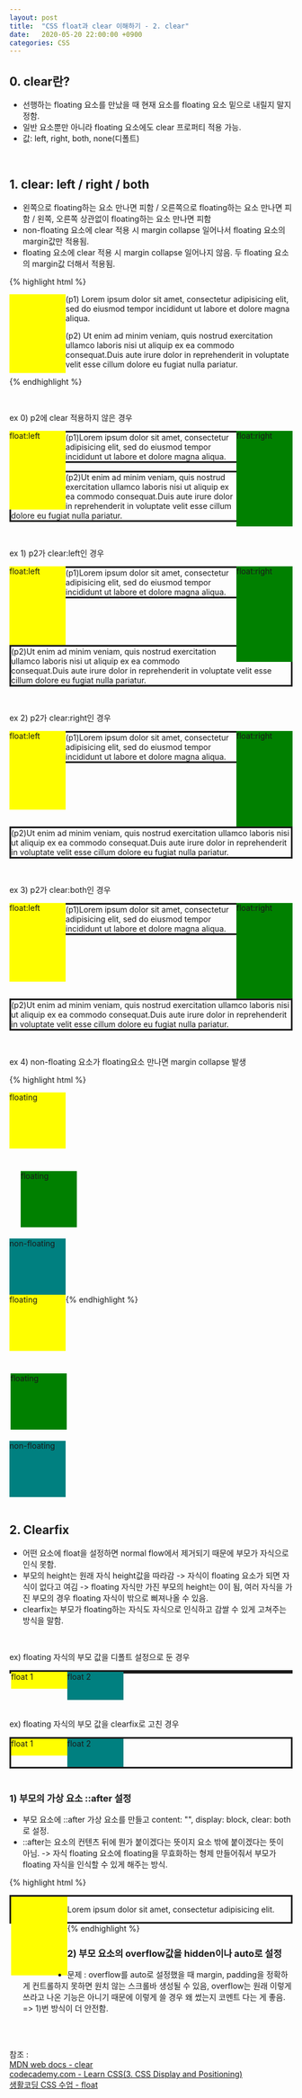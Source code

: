 ```yaml
---
layout: post
title:  "CSS float과 clear 이해하기 - 2. clear"
date:   2020-05-20 22:00:00 +0900
categories: CSS
---
```


## 0. clear란?
- 선행하는 floating 요소를 만났을 때 현재 요소를 floating 요소 밑으로 내릴지 말지 정함.
- 일반 요소뿐만 아니라 floating 요소에도 clear 프로퍼티 적용 가능. 
- 값: left, right, both, none(디폴트)
<br/>

## 1. clear: left / right / both
- 왼쪽으로 floating하는 요소 만나면 피함 / 오른쪽으로 floating하는 요소 만나면 피함 / 왼쪽, 오른쪽 상관없이 floating하는 요소 만나면 피함
- non-floating 요소에 clear 적용 시 margin collapse 일어나서 floating 요소의 margin값만 적용됨.
- floating 요소에 clear 적용 시 margin collapse 일어나지 않음. 두 floating 요소의 margin값 더해서 적용됨.

{% highlight html %}
<head>
<style>
.child1 {
    background-color: yellow;
    width: 100px;
    height: 140px;
    float: left;
    }

.child2 {
    background-color: green;
    width: 100px;
    height: 170px;
    float: right;
    }

.p1 {
    border: solid;
}

.p2 {
    border: solid;
    clear: left; /* float이 left인 child1을 피해서 내려감 */
}
</style>
</head>

<body>
<div class="child1"></div>
<div class="child2"></div>
<p class="p1"> (p1) Lorem ipsum dolor sit amet, consectetur adipisicing elit, 
sed do eiusmod tempor incididunt ut labore et dolore magna aliqua.</p>
<p class="p2"> (p2) Ut enim ad minim veniam, quis nostrud exercitation ullamco 
laboris nisi ut aliquip ex ea commodo consequat.Duis aute irure dolor in 
reprehenderit in voluptate velit esse cillum dolore eu fugiat 
nulla pariatur.</p>
</body>

{% endhighlight %}

<br/>

ex 0) p2에 clear 적용하지 않은 경우

<div class="child1" style="background-color: yellow; width: 100px; height: 140px; float: left;">float:left</div><div class="child2"  style="background-color: green; width: 100px; height: 170px; float: right;">float:right</div><p class="p1" style="border: solid;">(p1)Lorem ipsum dolor sit amet, consectetur adipisicing elit, sed do 
eiusmod tempor incididunt ut labore et dolore magna aliqua.</p><p class="p2" style="border:solid;">(p2)Ut enim ad minim veniam, quis nostrud exercitation ullamco laboris nisi ut aliquip ex ea commodo consequat.Duis aute irure dolor in reprehenderit in voluptate velit esse cillum dolore eu fugiat nulla pariatur.</p>

<br/>

ex 1) p2가 clear:left인 경우

<div class="child1" style="background-color: yellow; width: 100px; height: 140px; float: left;">float:left</div><div class="child2"  style="background-color: green; width: 100px; height: 170px; float: right;">float:right</div><p class="p1" style="border: solid;">(p1)Lorem ipsum dolor sit amet, consectetur adipisicing elit, sed do 
eiusmod tempor incididunt ut labore et dolore magna aliqua.</p><p class="p2" style="border:solid; clear: left;">(p2)Ut enim ad minim veniam, quis nostrud exercitation ullamco laboris nisi ut aliquip ex ea commodo consequat.Duis aute irure dolor in reprehenderit in voluptate velit esse cillum dolore eu fugiat nulla pariatur.</p>

<br/>

ex 2) p2가 clear:right인 경우

<div class="child1" style="background-color: yellow; width: 100px; height: 140px; float: left;">float:left</div><div class="child2"  style="background-color: green; width: 100px; height: 170px; float: right;">float:right</div><p class="p1" style="border: solid;">(p1)Lorem ipsum dolor sit amet, consectetur adipisicing elit, sed do 
eiusmod tempor incididunt ut labore et dolore magna aliqua.</p><p class="p2" style="border:solid; clear: right;">(p2)Ut enim ad minim veniam, quis nostrud exercitation ullamco laboris nisi ut aliquip ex ea commodo consequat.Duis aute irure dolor in reprehenderit in voluptate velit esse cillum dolore eu fugiat nulla pariatur.</p>

<br/>

ex 3) p2가 clear:both인 경우

<div class="child1" style="background-color: yellow; width: 100px; height: 140px; float: left;">float:left</div><div class="child2"  style="background-color: green; width: 100px; height: 170px; float: right;">float:right</div><p class="p1" style="border: solid;">(p1)Lorem ipsum dolor sit amet, consectetur adipisicing elit, sed do 
eiusmod tempor incididunt ut labore et dolore magna aliqua.</p><p class="p2" style="border:solid; clear: both;">(p2)Ut enim ad minim veniam, quis nostrud exercitation ullamco laboris nisi ut aliquip ex ea commodo consequat.Duis aute irure dolor in reprehenderit in voluptate velit esse cillum dolore eu fugiat nulla pariatur.</p>

<br/>

ex 4) non-floating 요소가 floating요소 만나면 margin collapse 발생

{% highlight html %}
<style>
.float1 {
        background-color: yellow;
        width: 100px;
        height: 100px;
        margin-bottom: 20px;
        float: left;
    }

.float2 {
        background-color: green;
        width: 100px;
        height: 100px;
        clear: left;
        margin: 20px 20px;
        float: left;
    }
    
.non-float {
        background-color: teal;
        width: 100px;
        height: 100px;
        clear: left;
        margin-top: 20px; /* margin collapse 발생해서 적용 안됨 */
    }
</style>
</head>

<body>
<div class="float1">floating</div>
<div class="float2">floating</div>
<div class="non-float">non-floating</div>
</body>
{% endhighlight %}

<div style="background-color: yellow;width: 100px;height: 100px; margin-bottom: 20px;float: left;">floating</div><div style="background-color: green;width: 100px;height: 100px;float:left;clear: left;margin: 20px 2px;">floating</div><div style="background-color: teal;width: 100px;height: 100px;clear: left;margin-top: 20px;">non-floating</div>

<br/>

## 2. Clearfix
- 어떤 요소에 float을 설정하면 normal flow에서 제거되기 때문에 부모가 자식으로 인식 못함.
- 부모의 height는 원래 자식 height값을 따라감 -> 자식이 floating 요소가 되면 자식이 없다고 여김 -> floating 자식만 가진 부모의 height는 0이 됨, 여러 자식을 가진 부모의 경우 floating 자식이 밖으로 삐져나올 수 있음.   
- clearfix는 부모가 floating하는 자식도 자식으로 인식하고 감쌀 수 있게 고쳐주는 방식을 말함. 

<br/>

ex) floating 자식의 부모 값을 디폴트 설정으로 둔 경우

<div style="border: solid;"><div style="background-color: yellow; width: 100px; height: 30px; float: left;">float 1</div><div style="background-color: teal; width: 100px; height: 50px; float: left;">float 2</div></div>

<br/><br/><br/>

ex) floating 자식의 부모 값을 clearfix로 고친 경우

<div style="border: solid; overflow: auto;"><div style="background-color: yellow; width: 100px; height: 30px; float: left;">float 1</div><div style="background-color: teal; width: 100px; height: 50px; float: left;">float 2</div></div>

<br/>

### 1) 부모의 가상 요소 ::after 설정
- 부모 요소에 ::after 가상 요소를 만들고 content: "", display: block, clear: both로 설정.
- ::after는 요소의 컨텐츠 뒤에 뭔가 붙이겠다는 뜻이지 요소 밖에 붙이겠다는 뜻이 아님. -> 자식 floating 요소에 floating을 무효화하는 형제 만들어줘서 부모가 floating 자식을 인식할 수 있게 해주는 방식.

{% highlight html %}
<head>
<style>
.parent{
	border: solid;
}

.parent::after{
  content: ""; /* 단, IE8 미만 버전은 빈 content 서포트 안함 */
  display: block; 
  clear: both;
}

.child1 {
    background-color: yellow;
    width: 100px;
    height: 140px;
    float: left;
    }

</style>
</head>

<body>
<div class="parent">
<div class="child1"></div>
<p>Lorem ipsum dolor sit amet, consectetur adipisicing elit.</p>
</div>
</body>
{% endhighlight %}

<br/>

### 2) 부모 요소의 overflow값을 hidden이나 auto로 설정
- 문제 : overflow를 auto로 설정했을 때 margin, padding을 정확하게 컨트롤하지 못하면 원치 않는 스크롤바 생성될 수 있음, overflow는 원래 이렇게 쓰라고 나온 기능은 아니기 때문에 이렇게 쓸 경우 왜 썼는지 코멘트 다는 게 좋음. => 1)번 방식이 더 안전함.    

<br/><br/>

참조 :<br/>
[MDN web docs - clear](https://developer.mozilla.org/en-US/docs/Web/CSS/clear)<br/>
[codecademy.com - Learn CSS(3. CSS Display and Positioning)](https://www.codecademy.com/learn/learn-css)<br/>
[생활코딩 CSS 수업 - float](https://opentutorials.org/course/2418/13527)
